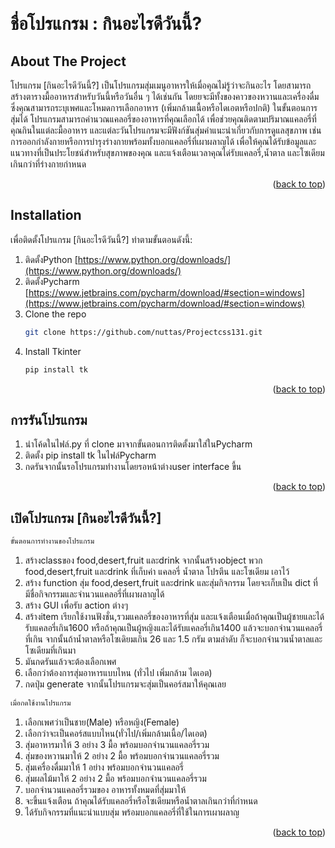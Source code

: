<a name="readme-top"></a>

<br />
<div align="center">
    
</div>

# ชื่อโปรแกรม : กินอะไรดีวันนี้?


<!-- ABOUT THE PROJECT -->
## About The Project

โปรแกรม [กินอะไรดีวันนี้?] เป็นโปรแกรมสุ่มเมนูอาหารให้เมื่อคุณไม่รู้ว่าจะกินอะไร โดยสามารถสร้างตารางมื้ออาหารสำหรับวันนี้หรือวันอื่น ๆ ได้เช่นกัน โดยยจะมีทั้งของคาวของหวานและเครื่องดื่ม ซึ่งคุณสามารถระบุเพศและโหมดการเลือกอาหาร (เพิ่มกล้ามเนื้อหรือไดเอตหรือปกติ) ในขั้นตอนการสุ่มได้ โปรแกรมสามารถคำนวณแคลอรี่ของอาหารที่คุณเลือกได้ เพื่อช่วยคุณติดตามปริมาณแคลอรี่ที่คุณกินในแต่ละมื้ออาหาร และแต่ละวันโปรแกรมจะมีฟังก์ชันสุ่มคำแนะนำเกี่ยวกับการดูแลสุขภาพ เช่น การออกกำลังกายหรือการบำรุงร่างกายพร้อมทั้งบอกแคลอรี่ที่เผาผลาญได้ เพื่อให้คุณได้รับข้อมูลและแนวทางที่เป็นประโยชน์สำหรับสุขภาพของคุณ และแจ้งเตือนเวลาคุณได่รับแคลอรี่,น้ำตาล และโซเดียม เกินกว่าที่ร่างกายกำหนด


<p align="right">(<a href="#readme-top">back to top</a>)</p>




## Installation

เพื่อติดตั้งโปรแกรม [กินอะไรดีวันนี้?] ทำตามขั้นตอนดังนี้:

1. ติดตั้งPython [https://www.python.org/downloads/](https://www.python.org/downloads/)
2. ติดตั้งPycharm [https://www.jetbrains.com/pycharm/download/#section=windows](https://www.jetbrains.com/pycharm/download/#section=windows)
3. Clone the repo
   ```sh
   git clone https://github.com/nuttas/Projectcss131.git
   ```
4. Install Tkinter
   ```sh
   pip install tk
   ```

<p align="right">(<a href="#readme-top">back to top</a>)</p>



<!-- USAGE EXAMPLES -->
## การรันโปรแกรม 


1. นำโค้ดในไฟล์.py ที่ clone มาจากขั้นตอนการติดตั้งมาใส่ในPycharm
2. ติดตั้ง pip install tk ในไฟล์Pycharm
3. กดรันจากนั้นรอโปรแกรมทำงานโดยรอหน้าต่างuser interface ขี้น

<p align="right">(<a href="#readme-top">back to top</a>)</p>

<!-- USAGE EXAMPLES -->
## เปิดโปรแกรม [กินอะไรดีวันนี้?]

```sh
ขั้นตอนการทำงานของโปรแกรม 
```
1. สร้างclassของ food,desert,fruit และdrink จากนั้นสร้างobject พวก food,desert,fruit และdrink ที่เก็บค่า แคลอรี่ น้ำตาล โปรตีน และโซเดียม เอาไว้
2. สร้าง function สุ่ม food,desert,fruit และdrink และสุ่มกิจกรรม โดยจะเก็บเป็น dict ที่มีชื่อกิจกรรมและจำนวนแคลอรี่ที่เผาผลาญได้
3. สร้าง GUI เพื่อรับ action ต่างๆ
4. สร้างitem เรียกใช้งานฟังชั่น,รวมแคลอรี่ของอาหารที่สุ่ม และแจ้งเตือนเมื่อถ้าคุณเป็นผู้ชายและได้รับแคลอรี่เกิน1600 หรือถ้าคุณเป็นผู้หญิงและได้รับแคลอรี่เกิน1400 แล้วจะบอกจำนวนแคลอรี่ที่เกิน จากนั้นถ้าน้ำตาลหรือโซเดิยมเกิน 26 และ 1.5 กรัม ตามลำดับ ก็จะบอกจำนวนน้ำตาลและโซเดียมที่เกินมา
5. มันกดรันแล้วจะต้องเลือกเพศ
6. เลือกว่าต้องการสุ่มอาหารแบบไหน (ทั่วไป เพิ่มกล้าม ไดเอต)
7. กดปุ่ม generate จากนั้นโปรแกรมจะสุ่มเป็นคอร์สมาให้คุณเลย
   
```sh
เมื่อกดใช้งานโปรแกรม
```
1. เลือกเพศว่าเป็นชาย(Male) หรือหญิง(Female)
2. เลือกว่าจะเป็นคอร์สแบบไหน(ทั่วไป/เพิ่มกล้ามเนื้อ/ไดเอต)
3. สุ่มอาหารมาให้ 3 อย่าง 3 มื้อ พร้อมบอกจำนวนแคลอรี่รวม
4. สุ่มของหวานมาให้ 2 อย่าง 2 มื้อ พร้อมบอกจำนวนแคลอรี่รวม
5. สุ่มเครื่องดื่มมาให้ 1 อย่าง พร้อมบอกจำนวนแคลอรี่
6. สุ่มผลไม้มาให้ 2 อย่าง 2 มื้อ พร้อมบอกจำนวนแคลอรี่รวม
7. บอกจำนวนแคลอรี่รวมของ อาหารทั้งหมดที่สุ่มมาให้
8. จะขึ้นแจ้งเตือน ถ้าคุณได้รับแคลอรี่หรือโซเดียมหรือน้ำตาลเกินกว่าที่กำหนด
9. ได้รับกิจกรรมที่แนะนำแบบสุ่ม พร้อมบอกแคลอรี่ที่ใช้ในการเผาผลาญ


<p align="right">(<a href="#readme-top">back to top</a>)</p>
